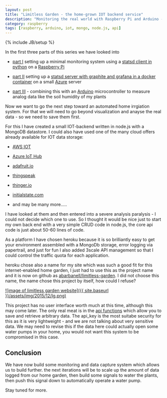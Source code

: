 ```yaml
---
layout: post
title: "Limitless Garden - the home-grown IOT backend service"
description: "Monitoring the real world with Raspberry Pi and Arduino - part IV"
category: raspberry 
tags: [raspberry, arduino, iot, mongo, node.js, api]
---
```

{% include JB/setup %}

In the first three parts of this series we have looked into

- [part I](/raspberry/2015/07/18/Raspberry-Pi-Monitoring-With-Statsd/)
setting up a minimal monitoring system using a [statsd client in
python](https://pypi.python.org/pypi/statsd) on a [Raspberry Pi](https://www.raspberrypi.org/)

- [part II](/linux/2015/08/08/statsd-docker/) setting up a [statsd
server with graphite and grafana in a docker container](https://github.com/abarbanell/docker-grafana-graphite) on a small
[Azure](http://www.azure.com) server

- [part
III](http://blog.abarbanell.de/raspberry/2015/08/16/raspberry-arduino/) -
combining this with an [Arduino](http://www.arduino.cc) microcontroller to measure analog
data like the soil humidity of my plants

Now we want to go the next step toward an automated home irrgiation
system. For that we will need to go beyond visualization and anayse
the real data - so we need to save them first.

For this I have created a small IOT-backend written in node.js with
a MongoDB datastore. I could also have used one of the many cloud
offers already available for IOT data storage:

- [AWS IOT](https://aws.amazon.com/blogs/aws/aws-iot-cloud-services-for-connected-devices/)

- [Azure IoT Hub](https://azure.microsoft.com/en-us/services/iot-hub/)

- [adafruit.io](https://io.adafruit.com/)

- [thingspeak](https://thingspeak.com/)

- [thinger.io](https://thinger.io/)

- [initialstate.com](https://www.initialstate.com/)

- and may be many more.....

I have looked at them and then entered into a severe analysis paralysis - I could
not decide which one to use. So I thought it would be nice just to
start my own back end with a very simple CRUD code in node.js, the core api
code is just about 50-60 lines of code.

As a platform I have chosen heroku because it is so brilliantly
easy to get your environment assembled with a MongoDb storage, error
logging via papertrail, and just for fun I also added 3scale API
management so that I could control the traffic quota for each
application.

heroku chose also a name for my site which was such a good fit for
this internet-enabled home garden,  I just had to use this as the
project name and it is now on github as
[abarbanell/limitless-garden](https://github.com/abarbanell/limitless-garden).
I did not choose this name, the name chose this project by itself,
how could I refuse?

[![image of limitless garden website]({{ site.baseurl }}/assets/img/2015/12/lg.png)](https//https://github.com/abarbanell/limitless-garden)

This project has no user interface worth much at this time, although
this may come later. The only real meat is in  the [api functions](https://github.com/abarbanell/limitless-garden/blob/master/routes/api.js) which
allow you to save and retrieve arbitrary data. The api_key is the
most suitabe security for this as it is very lightweight - and we
are not talking about very sensitive data. We may need to revise
this if the data here could actually open some water pumps in your
home, you would not want this system to be compromised in this case.

## Conclusion

We have now build some monitoring and data capture system which
allows us to build further. the next iterations will be to scale
up the amount of data logged from our home garden, then build some
signals to water the plants, then push this signal down to automatically
operate a water pump.

Stay tuned for more.
